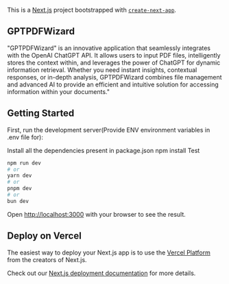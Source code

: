 This is a [Next.js](https://nextjs.org/) project bootstrapped with [`create-next-app`](https://github.com/vercel/next.js/tree/canary/packages/create-next-app).

## GPTPDFWizard
"GPTPDFWizard" is an innovative application that seamlessly integrates with the OpenAI ChatGPT API. It allows users to input PDF files, intelligently stores the context within, and leverages the power of ChatGPT for dynamic information retrieval. Whether you need instant insights, contextual responses, or in-depth analysis, GPTPDFWizard combines file management and advanced AI to provide an efficient and intuitive solution for accessing information within your documents."

## Getting Started
First, run the development server(Provide ENV environment variables in .env file for):

Install all the dependencies present in package.json
npm install
Test

```bash
npm run dev
# or
yarn dev
# or
pnpm dev
# or
bun dev
```

Open [http://localhost:3000](http://localhost:3000) with your browser to see the result.

## Deploy on Vercel

The easiest way to deploy your Next.js app is to use the [Vercel Platform](https://vercel.com/new?utm_medium=default-template&filter=next.js&utm_source=create-next-app&utm_campaign=create-next-app-readme) from the creators of Next.js.

Check out our [Next.js deployment documentation](https://nextjs.org/docs/deployment) for more details.